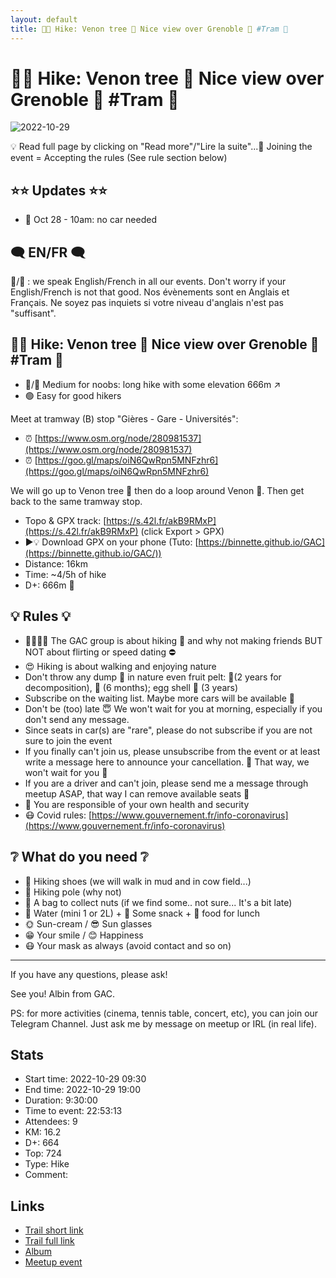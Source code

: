 ```yaml
---
layout: default
title: 🥾🔵 Hike: Venon tree 🌳 Nice view over Grenoble 👀 #Tram 🚊
---
```


# 🥾🔵 Hike: Venon tree 🌳 Nice view over Grenoble 👀 #Tram 🚊

![2022-10-29](../img/orig/2022-10-29.jpg)

💡 Read full page by clicking on "Read more"/"Lire la suite"...💜
Joining the event = Accepting the rules (See rule section below)

##  ⭐⭐ Updates ⭐⭐ 

* 📅 Oct 28 - 10am: no car needed

##  🗨️ EN/FR 🗨️ 
🦅/🐓 : we speak English/French in all our events. Don't worry if your English/French is not that good. Nos évènements sont en Anglais et Français. Ne soyez pas inquiets si votre niveau d'anglais n'est pas "suffisant".

##  🥾🔵 Hike: Venon tree 🌳 Nice view over Grenoble 👀 #Tram 🚊 

* 🔵/🔴 Medium for noobs: long hike with some elevation 666m ↗
* 🟢 Easy for good hikers

Meet at tramway (B) stop "Gières - Gare - Universités":

* ⏰ [https://www.osm.org/node/280981537](https://www.osm.org/node/280981537)
* ⏰ [https://goo.gl/maps/oiN6QwRpn5MNFzhr6](https://goo.gl/maps/oiN6QwRpn5MNFzhr6)

We will go up to Venon tree 🌳 then do a loop around Venon 🌆. Then get back to the same tramway stop.

* Topo & GPX track: [https://s.42l.fr/akB9RMxP](https://s.42l.fr/akB9RMxP) (click Export > GPX)
* ▶💡 Download GPX on your phone (Tuto: [https://binnette.github.io/GAC](https://binnette.github.io/GAC/))
* Distance: 16km
* Time: \~4/5h of hike
* D+: 666m 👿

##  💡 Rules 💡 

* 🚶‍♀️🚶‍♂️ The GAC group is about hiking 🥾 and why not making friends BUT NOT about flirting or speed dating ⛔
* 😍 Hiking is about walking and enjoying nature
* Don't throw any dump 🚮 in nature even fruit pelt: 🍌(2 years for decomposition), 🍊 (6 months); egg shell 🥚 (3 years)
* Subscribe on the waiting list. Maybe more cars will be available 🚗
* Don't be (too) late 😇 We won't wait for you at morning, especially if you don't send any message.
* Since seats in car(s) are "rare", please do not subscribe if you are not sure to join the event
* If you finally can't join us, please unsubscribe from the event or at least write a message here to announce your cancellation. 💜 That way, we won't wait for you 💜
* If you are a driver and can't join, please send me a message through meetup ASAP, that way I can remove available seats 🚗
* 💟 You are responsible of your own health and security
* 😷 Covid rules: [https://www.gouvernement.fr/info-coronavirus](https://www.gouvernement.fr/info-coronavirus)

##  ❔ What do you need ❔ 

* 🥾 Hiking shoes (we will walk in mud and in cow field...)
* 🥢 Hiking pole (why not)
* 🌰 A bag to collect nuts (if we find some.. not sure... It's a bit late)
* 🧃 Water (mini 1 or 2L) + 🍫 Some snack + 🥗 food for lunch
* 🌞 Sun-cream / 😎 Sun glasses
* 😁 Your smile / 😊 Happiness
* 😷 Your mask as always (avoid contact and so on)

***

If you have any questions, please ask!

See you! Albin from GAC.

PS: for more activities (cinema, tennis table, concert, etc), you can join our Telegram Channel. Just ask me by message on meetup or IRL (in real life).

## Stats

- Start time: 2022-10-29 09:30
- End time: 2022-10-29 19:00
- Duration: 9:30:00
- Time to event: 22:53:13
- Attendees: 9
- KM: 16.2
- D+: 664
- Top: 724
- Type: Hike
- Comment: 

## Links

- [Trail short link](https://s.42l.fr/akB9RMxP)
- [Trail full link]()
- [Album](https://binnette.github.io/GacImg2022/2022-10-29-🥾🔵-Hike-Venon-Tree-🌳-Nice-view-over-Grenoble-👀-#Tram-🚊.html)
- [Meetup event](https://www.meetup.com/grenoble-adventure-club-english-french/events/289393119/)
